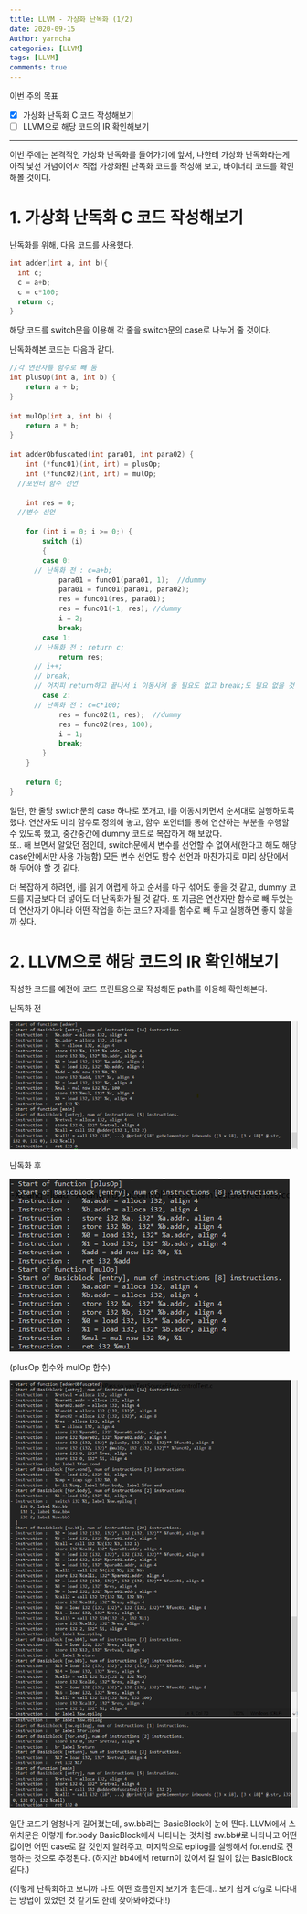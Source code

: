 ```yaml
---
title: LLVM - 가상화 난독화 (1/2)
date: 2020-09-15
Author: yarncha
categories: [LLVM]
tags: [LLVM]
comments: true
---
```


이번 주의 목표

-   [x] 가상화 난독화 C 코드 작성해보기
-   [ ] LLVM으로 해당 코드의 IR 확인해보기

* * *

이번 주에는 본격적인 가상화 난독화를 들어가기에 앞서, 나한테 가상화 난독화라는게 아직 낯선 개념이어서 직접 가상화된 난독화 코드를 작성해 보고, 바이너리 코드를 확인해볼 것이다.

# 1. 가상화 난독화 C 코드 작성해보기

난독화를 위해, 다음 코드를 사용했다.

```c
int adder(int a, int b){
  int c;
  c = a+b;
  c = c*100;
  return c;
}
```

해당 코드를 switch문을 이용해 각 줄을 switch문의 case로 나누어 줄 것이다.

난독화해본 코드는 다음과 같다.

```c
//각 연산자를 함수로 빼 둠
int plusOp(int a, int b) {
	return a + b;
}

int mulOp(int a, int b) {
	return a * b;
}

int adderObfuscated(int para01, int para02) {
	int (*func01)(int, int) = plusOp;
	int (*func02)(int, int) = mulOp;
  //포인터 함수 선언

	int res = 0;
  //변수 선언

	for (int i = 0; i >= 0;) {
		switch (i)
		{
		case 0:
      // 난독화 전 : c=a+b;
			para01 = func01(para01, 1);  //dummy
			para01 = func01(para01, para02);
			res = func01(res, para01);
			res = func01(-1, res); //dummy
			i = 2;
			break;
		case 1:
      // 난독화 전 : return c;
			return res;
      // i++;
      // break;
      // 어차피 return하고 끝나서 i 이동시켜 줄 필요도 없고 break;도 필요 없을 것 같은데 넣어두면 좀 더 보기 어려울 것 같기도 하다
		case 2:
      // 난독화 전 : c=c*100;
			res = func02(1, res);  //dummy
			res = func02(res, 100);
			i = 1;
			break;
		}
	}

	return 0;
}
```

일단, 한 줄당 switch문의 case 하나로 쪼개고, i를 이동시키면서 순서대로 실행하도록 했다. 연산자도 미리 함수로 정의해 놓고, 함수 포인터를 통해 연산하는 부분을 수행할 수 있도록 했고, 중간중간에 dummy 코드로 복잡하게 해 보았다.  
또.. 해 보면서 알았던 점인데, switch문에서 변수를 선언할 수 없어서(한다고 해도 해당 case안에서만 사용 가능함) 모든 변수 선언도 함수 선언과 마찬가지로 미리 상단에서 해 두어야 할 것 같다.

더 복잡하게 하려면, i를 읽기 어렵게 하고 순서를 마구 섞어도 좋을 것 같고, dummy 코드를 지금보다 더 넣어도 더 난독화가 될 것 같다. 또 지금은 연산자만 함수로 빼 두었는데 연산자가 아니라 어떤 작업을 하는 코드? 자체를 함수로 빼 두고 실행하면 좋지 않을까 싶다.

# 2. LLVM으로 해당 코드의 IR 확인해보기

작성한 코드를 예전에 코드 프린트용으로 작성해둔 path를 이용해 확인해본다.

난독화 전

![img](\images\17_01.png)

난독화 후

![img](\images\17_02.png)

(plusOp 함수와 mulOp 함수)

![img](\images\17_03.png)
![img](\images\17_04.png)

일단 코드가 엄청나게 길어졌는데, sw.bb라는 BasicBlock이 눈에 띈다. LLVM에서 스위치문은 이렇게 for.body BasicBlock에서 나타나는 것처럼 sw.bb#로 나타나고 어떤 값이면 어떤 case로 갈 것인지 알려주고, 마지막으로 epliog를 실행해서 for.end로 진행하는 것으로 추정된다. (하지만 bb4에서 return이 있어서 갈 일이 없는 BasicBlock 같다.)

(이렇게 난독화하고 보니까 나도 어떤 흐름인지 보기가 힘든데.. 보기 쉽게 cfg로 나타내는 방법이 있었던 것 같기도 한데 찾아봐야겠다!!)

<!-- References -->
